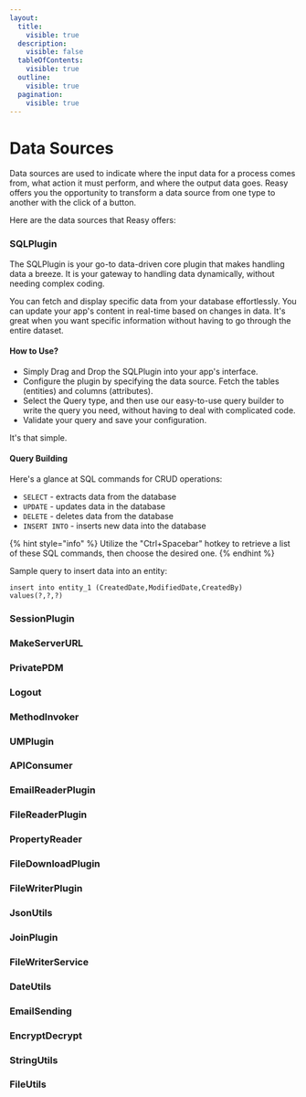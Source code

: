 ```yaml
---
layout:
  title:
    visible: true
  description:
    visible: false
  tableOfContents:
    visible: true
  outline:
    visible: true
  pagination:
    visible: true
---
```


# Data Sources

Data sources are used to indicate where the input data for a process comes from, what action it must perform, and where the output data goes. Reasy offers you the opportunity to transform a data source from one type to another with the click of a button.

Here are the data sources that Reasy offers:

### SQLPlugin

The SQLPlugin is your go-to data-driven core plugin that makes handling data a breeze. It is your gateway to handling data dynamically, without needing complex coding.&#x20;

You can fetch and display specific data from your database effortlessly. You can update your app's content in real-time based on changes in data. It's great when you want specific information without having to go through the entire dataset.

#### How to Use?

* Simply Drag and Drop the SQLPlugin into your app's interface.
* Configure the plugin by specifying the data source. Fetch the tables (entities) and columns (attributes).
* Select the Query type, and then use our easy-to-use query builder to write the query you need, without having to deal with complicated code.&#x20;
* Validate your query and save your configuration.&#x20;

It's that simple.

#### Query Building

Here's a glance at SQL commands for CRUD operations:

* `SELECT` - extracts data from the database
* `UPDATE` - updates data in the database
* `DELETE` - deletes data from the database
* `INSERT INTO` - inserts new data into the database

{% hint style="info" %}
Utilize the "Ctrl+Spacebar" hotkey to retrieve a list of these SQL commands, then choose the desired one.
{% endhint %}

Sample query to insert data into an entity:

```
insert into entity_1 (CreatedDate,ModifiedDate,CreatedBy) values(?,?,?)
```

### SessionPlugin

### MakeServerURL

### PrivatePDM

### Logout

### MethodInvoker

### UMPlugin

### APIConsumer

### EmailReaderPlugin

### FileReaderPlugin

### PropertyReader

### FileDownloadPlugin

### FileWriterPlugin

### JsonUtils

### JoinPlugin

### FileWriterService

### DateUtils

### EmailSending

### EncryptDecrypt

### StringUtils

### FileUtils

